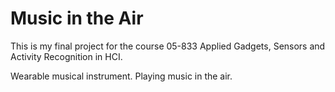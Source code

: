 # Music in the Air
This is my final project for the course 05-833 Applied Gadgets, Sensors and Activity Recognition in HCI. 

Wearable musical instrument. Playing music in the air.
